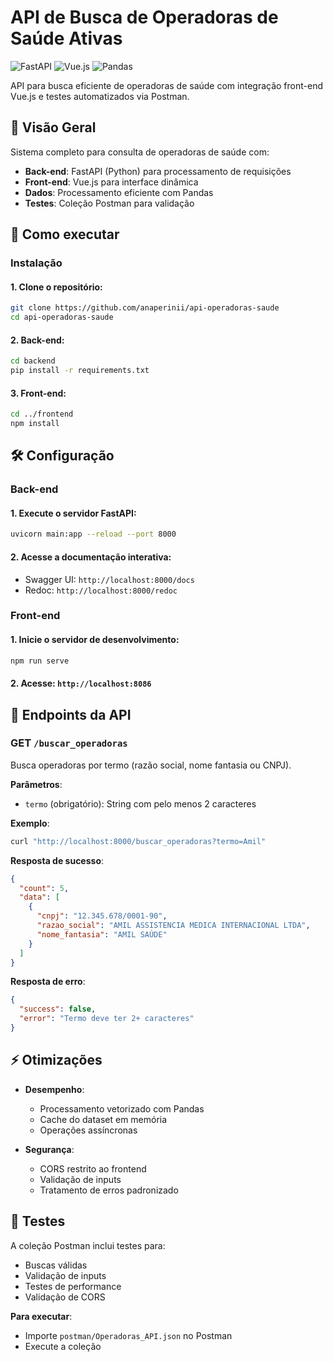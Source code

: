 # API de Busca de Operadoras de Saúde Ativas

![FastAPI](https://img.shields.io/badge/FastAPI-005571?style=for-the-badge&logo=fastapi)
![Vue.js](https://img.shields.io/badge/Vue.js-35495E?style=for-the-badge&logo=vuedotjs&logoColor=4FC08D)
![Pandas](https://img.shields.io/badge/Pandas-2C2D72?style=for-the-badge&logo=pandas&logoColor=white)

API para busca eficiente de operadoras de saúde com integração front-end Vue.js e testes automatizados via Postman.

## 🔎 Visão Geral

Sistema completo para consulta de operadoras de saúde com:

- **Back-end**: FastAPI (Python) para processamento de requisições
- **Front-end**: Vue.js para interface dinâmica
- **Dados**: Processamento eficiente com Pandas
- **Testes**: Coleção Postman para validação

## 🚀 Como executar

### Instalação

#### 1. **Clone o repositório:**
   ```bash
   git clone https://github.com/anaperinii/api-operadoras-saude
   cd api-operadoras-saude
   ```

#### 2. **Back-end**:
   ```bash
   cd backend
   pip install -r requirements.txt
   ```

#### 3. **Front-end**:
   ```bash
   cd ../frontend
   npm install
   ```


## 🛠️ Configuração

### Back-end

#### 1. Execute o servidor FastAPI:
   ```bash
   uvicorn main:app --reload --port 8000
   ```

#### 2. Acesse a documentação interativa:
   - Swagger UI: `http://localhost:8000/docs`
   - Redoc: `http://localhost:8000/redoc`

### Front-end

#### 1. Inicie o servidor de desenvolvimento:
   ```bash
   npm run serve
   ```

#### 2. Acesse: `http://localhost:8086`

## 📡 Endpoints da API

### GET `/buscar_operadoras`

Busca operadoras por termo (razão social, nome fantasia ou CNPJ).

**Parâmetros**:
- `termo` (obrigatório): String com pelo menos 2 caracteres

**Exemplo**:
```bash
curl "http://localhost:8000/buscar_operadoras?termo=Amil"
```

**Resposta de sucesso**:
```json
{
  "count": 5,
  "data": [
    {
      "cnpj": "12.345.678/0001-90",
      "razao_social": "AMIL ASSISTENCIA MEDICA INTERNACIONAL LTDA",
      "nome_fantasia": "AMIL SAÚDE"
    }
  ]
}
```

**Resposta de erro**:
```json
{
  "success": false,
  "error": "Termo deve ter 2+ caracteres"
}
```

## ⚡ Otimizações

- **Desempenho**:
  - Processamento vetorizado com Pandas
  - Cache do dataset em memória
  - Operações assíncronas

- **Segurança**:
  - CORS restrito ao frontend
  - Validação de inputs
  - Tratamento de erros padronizado

## 🧪 Testes

A coleção Postman inclui testes para:

- Buscas válidas
- Validação de inputs
- Testes de performance
- Validação de CORS

**Para executar**:
- Importe `postman/Operadoras_API.json` no Postman
- Execute a coleção
